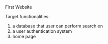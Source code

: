 First Website

Target functionalities:
1. a database that user can perform search on
2. a user authentication system
3. home page

 
